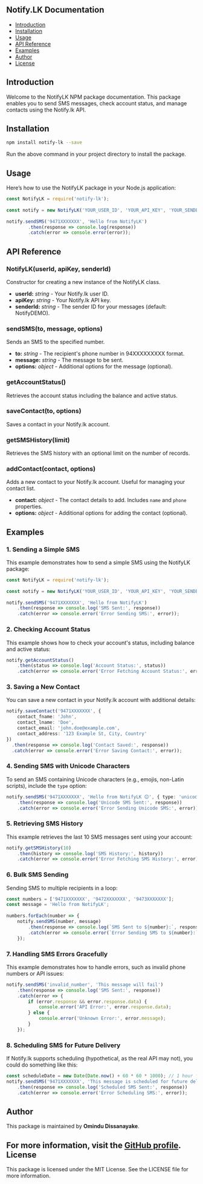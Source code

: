 Notify.LK Documentation
---------------------

*   [Introduction](#introduction)
*   [Installation](#installation)
*   [Usage](#usage)
*   [API Reference](#api-reference)
*   [Examples](#examples)
*   [Author](#author)
*   [License](#license)

Introduction
------------

Welcome to the NotifyLK NPM package documentation. This package enables you to send SMS messages, check account status, and manage contacts using the Notify.lk API.

Installation
------------

```sh
npm install notify-lk --save
```

Run the above command in your project directory to install the package.

Usage
-----

Here’s how to use the NotifyLK package in your Node.js application:

```ts 
const NotifyLK = require('notify-lk');
    
const notify = new NotifyLK('YOUR_USER_ID', 'YOUR_API_KEY', 'YOUR_SENDER_ID');
    
notify.sendSMS('9471XXXXXXX', 'Hello from NotifyLK')
        .then(response => console.log(response))
        .catch(error => console.error(error));
```

API Reference
-------------

### NotifyLK(userId, apiKey, senderId)

Constructor for creating a new instance of the NotifyLK class.

*   **userId:** _string_ - Your Notify.lk user ID.
*   **apiKey:** _string_ - Your Notify.lk API key.
*   **senderId:** _string_ - The sender ID for your messages (default: NotifyDEMO).

### sendSMS(to, message, options)

Sends an SMS to the specified number.

*   **to:** _string_ - The recipient's phone number in 94XXXXXXXXX format.
*   **message:** _string_ - The message to be sent.
*   **options:** _object_ - Additional options for the message (optional).

### getAccountStatus()

Retrieves the account status including the balance and active status.

### saveContact(to, options)

Saves a contact in your Notify.lk account.

### getSMSHistory(limit)

Retrieves the SMS history with an optional limit on the number of records.

### addContact(contact, options)

Adds a new contact to your Notify.lk account. Useful for managing your contact list.

*   **contact:** _object_ - The contact details to add. Includes `name` and `phone` properties.
*   **options:** _object_ - Additional options for adding the contact (optional).

Examples
--------

### 1\. Sending a Simple SMS

This example demonstrates how to send a simple SMS using the NotifyLK package:
```ts
const NotifyLK = require('notify-lk');
    
const notify = new NotifyLK('YOUR_USER_ID', 'YOUR_API_KEY', 'YOUR_SENDER_ID');
    
notify.sendSMS('9471XXXXXXX', 'Hello from NotifyLK')
    .then(response => console.log('SMS Sent:', response))
    .catch(error => console.error('Error Sending SMS:', error));
```
### 2\. Checking Account Status

This example shows how to check your account's status, including balance and active status:
```ts
notify.getAccountStatus()
    .then(status => console.log('Account Status:', status))
    .catch(error => console.error('Error Fetching Account Status:', error));
```
### 3\. Saving a New Contact

You can save a new contact in your Notify.lk account with additional details:
```ts
notify.saveContact('9471XXXXXXX', {
    contact_fname: 'John',
    contact_lname: 'Doe',
    contact_email: 'john.doe@example.com',
    contact_address: '123 Example St, City, Country'
})
  .then(response => console.log('Contact Saved:', response))
  .catch(error => console.error('Error Saving Contact:', error));
```
### 4\. Sending SMS with Unicode Characters

To send an SMS containing Unicode characters (e.g., emojis, non-Latin scripts), include the `type` option:
```ts
notify.sendSMS('9471XXXXXXX', 'Hello from NotifyLK 😊', { type: 'unicode' })
    .then(response => console.log('Unicode SMS Sent:', response))
    .catch(error => console.error('Error Sending Unicode SMS:', error));
```
### 5\. Retrieving SMS History

This example retrieves the last 10 SMS messages sent using your account:
```ts
notify.getSMSHistory(10)
    .then(history => console.log('SMS History:', history))
    .catch(error => console.error('Error Fetching SMS History:', error));
```
### 6\. Bulk SMS Sending

Sending SMS to multiple recipients in a loop:
```ts
const numbers = ['9471XXXXXXX', '9472XXXXXXX', '9473XXXXXXX'];
const message = 'Hello from NotifyLK';
    
numbers.forEach(number => {
    notify.sendSMS(number, message)
        .then(response => console.log(`SMS Sent to ${number}:`, response))
        .catch(error => console.error(`Error Sending SMS to ${number}:`, error));
    });
```
### 7\. Handling SMS Errors Gracefully

This example demonstrates how to handle errors, such as invalid phone numbers or API issues:
```ts
notify.sendSMS('invalid_number', 'This message will fail')
    .then(response => console.log('SMS Sent:', response))
    .catch(error => {
        if (error.response && error.response.data) {
            console.error('API Error:', error.response.data);
        } else {
            console.error('Unknown Error:', error.message);
        }
    });
```
### 8\. Scheduling SMS for Future Delivery

If Notify.lk supports scheduling (hypothetical, as the real API may not), you could do something like this:
```ts
const scheduleDate = new Date(Date.now() + 60 * 60 * 1000); // 1 hour from now
notify.sendSMS('9471XXXXXXX', 'This message is scheduled for future delivery', { send_at: scheduleDate.toISOString() })
    .then(response => console.log('Scheduled SMS Sent:', response))
    .catch(error => console.error('Error Scheduling SMS:', error));
```
Author
------

This package is maintained by **Omindu Dissanayake**.

For more information, visit the [GitHub profile](https://github.com/OmiduAnjane).
License
-------

This package is licensed under the MIT License. See the LICENSE file for more information.